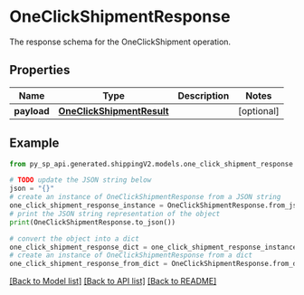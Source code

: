 # OneClickShipmentResponse

The response schema for the OneClickShipment operation.

## Properties

Name | Type | Description | Notes
------------ | ------------- | ------------- | -------------
**payload** | [**OneClickShipmentResult**](OneClickShipmentResult.md) |  | [optional] 

## Example

```python
from py_sp_api.generated.shippingV2.models.one_click_shipment_response import OneClickShipmentResponse

# TODO update the JSON string below
json = "{}"
# create an instance of OneClickShipmentResponse from a JSON string
one_click_shipment_response_instance = OneClickShipmentResponse.from_json(json)
# print the JSON string representation of the object
print(OneClickShipmentResponse.to_json())

# convert the object into a dict
one_click_shipment_response_dict = one_click_shipment_response_instance.to_dict()
# create an instance of OneClickShipmentResponse from a dict
one_click_shipment_response_from_dict = OneClickShipmentResponse.from_dict(one_click_shipment_response_dict)
```
[[Back to Model list]](../README.md#documentation-for-models) [[Back to API list]](../README.md#documentation-for-api-endpoints) [[Back to README]](../README.md)


